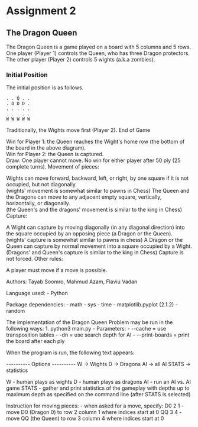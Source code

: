 # Assignment 2

## The Dragon Queen
The Dragon Queen is a game played on a board with 5 columns and 5 rows. One 
player (Player 1) controls the Queen, who has three Dragon protectors.  The 
other player (Player 2) controls 5 wights (a.k.a zombies).  

### Initial Position

The initial position is as follows.

```
. . Q . .
. D D D .
. . . . .
. . . . .
W W W W W
```

Traditionally, the Wights move first (Player 2).
End of Game

Win for Player 1: the Queen reaches the Wight's home row (the bottom of the board in the above diagram).  
Win for Player 2: the Queen is captured.  
Draw:
One player cannot move.
No win for either player after 50 ply (25 complete turns).
Movement of pieces:

Wights can move forward, backward, left, or right, by one square if it is not occupied, but not diagonally.  
(wights' movement is somewhat similar to pawns in Chess)
The Queen and the Dragons can move to any adjacent empty square, vertically, horizontally, or diagonally.  
(the Queen's and the dragons' movement is similar to the king in Chess)
Capture:

A Wight can capture by moving diagonally (in any diagonal direction) into the square occupied by an opposing piece (a Dragon or the Queen).  
(wights' capture is somewhat similar to pawns in chess)
A Dragon or the Queen can capture by normal movement into a square occupied by a Wight.  
(Dragons' and Queen's capture is similar to the king in Chess)
Capture is not forced.
Other rules:

A player must move if a move is possible.

Authors: Tayab Soomro, Mahmud Azam, Flaviu Vadan

Language used:
	- Python
	
Package dependencies:
	- math
	- sys
	- time
	- matplotlib.pyplot (2.1.2)
	- random

The implementation of the Dragon Queen Problem may be run in the following ways:
	1. python3 main.py 
		- Parameters:
			- --cache = use transposition tables
			- -dn = use search depth <n> for AI
			- --print-boards = print the board after each ply 

When the program is run, the following text appears:

---------- Options ----------
 	W -> Wights
	D -> Dragons
	AI -> all AI
	STATS -> statistics

W - human plays as wights
D - human plays as dragons
AI - run an AI vs. AI game
STATS - gather and print statistics of the gameplay with depths up to maximum
	depth as specified on the command line (after STATS is selected)

Instruction for moving pieces:
	- when asked for a move, specify: 
		D0 2 1 
		- move D0 (Dragon 0) to row 2 column 1 where indices start at 0 
		QQ 3 4
		- move QQ (the Queen) to row 3 column 4 where indices start at 0

		
